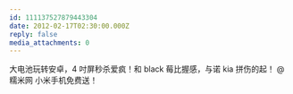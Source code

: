 ```yaml
---
id: 111137527879443304
date: 2012-02-17T02:30:00.000Z
reply: false
media_attachments: 0
---
```


大电池玩转安卓，4 吋屏秒杀爱疯！和 black 莓比握感，与诺 kia 拼伤的起！ @糯米网 小米手机免费送！ ​​​​

